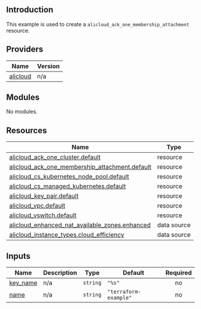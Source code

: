 ## Introduction

This example is used to create a `alicloud_ack_one_membership_attachment` resource.

<!-- BEGIN_TF_DOCS -->
## Providers

| Name | Version |
|------|---------|
| <a name="provider_alicloud"></a> [alicloud](#provider\_alicloud) | n/a |

## Modules

No modules.

## Resources

| Name | Type |
|------|------|
| [alicloud_ack_one_cluster.default](https://registry.terraform.io/providers/aliyun/alicloud/latest/docs/resources/ack_one_cluster) | resource |
| [alicloud_ack_one_membership_attachment.default](https://registry.terraform.io/providers/aliyun/alicloud/latest/docs/resources/ack_one_membership_attachment) | resource |
| [alicloud_cs_kubernetes_node_pool.default](https://registry.terraform.io/providers/aliyun/alicloud/latest/docs/resources/cs_kubernetes_node_pool) | resource |
| [alicloud_cs_managed_kubernetes.default](https://registry.terraform.io/providers/aliyun/alicloud/latest/docs/resources/cs_managed_kubernetes) | resource |
| [alicloud_key_pair.default](https://registry.terraform.io/providers/aliyun/alicloud/latest/docs/resources/key_pair) | resource |
| [alicloud_vpc.default](https://registry.terraform.io/providers/aliyun/alicloud/latest/docs/resources/vpc) | resource |
| [alicloud_vswitch.default](https://registry.terraform.io/providers/aliyun/alicloud/latest/docs/resources/vswitch) | resource |
| [alicloud_enhanced_nat_available_zones.enhanced](https://registry.terraform.io/providers/aliyun/alicloud/latest/docs/data-sources/enhanced_nat_available_zones) | data source |
| [alicloud_instance_types.cloud_efficiency](https://registry.terraform.io/providers/aliyun/alicloud/latest/docs/data-sources/instance_types) | data source |

## Inputs

| Name | Description | Type | Default | Required |
|------|-------------|------|---------|:--------:|
| <a name="input_key_name"></a> [key\_name](#input\_key\_name) | n/a | `string` | `"%s"` | no |
| <a name="input_name"></a> [name](#input\_name) | n/a | `string` | `"terraform-example"` | no |
<!-- END_TF_DOCS -->
